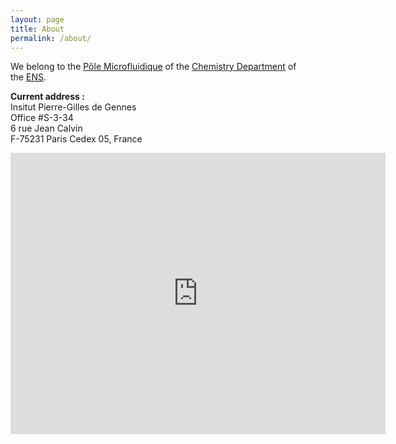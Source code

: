 ```yaml
---
layout: page
title: About
permalink: /about/
---
```


We belong to the [Pôle Microfluidique](http://www.chimie.ens.fr/?q=umr-8640/microfluidique "Pôle Microfluidique") of the [Chemistry Department](http://www.chimie.ens.fr/?q=accueil_departement "Département de Chimie") of the [ENS](http://www.ens.fr/ "ENS").

**Current address :**  
Insitut Pierre-Gilles de Gennes  
Office #S-3-34  
6 rue Jean Calvin  
F-75231 Paris Cedex 05, France

<iframe src="https://www.google.com/maps/embed?pb=!1m18!1m12!1m3!1d5251.714033007526!2d2.3516340534640343!3d48.841865968634096!2m3!1f0!2f0!3f0!3m2!1i1024!2i768!4f13.1!3m3!1m2!1s0x0%3A0x80b97c64fdfb5b2a!2sIPGG%20-%20Institut%20Pierre-Gilles%20de%20Gennes!5e0!3m2!1sen!2sfr!4v1663346259776!5m2!1sen!2sfr" width="600" height="450" style="border:0;" allowfullscreen="" loading="lazy" referrerpolicy="no-referrer-when-downgrade"></iframe>
